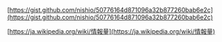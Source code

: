 
[https://gist.github.com/nishio/50776164d871096a32b877260bab6e2c](https://gist.github.com/nishio/50776164d871096a32b877260bab6e2c)

[https://ja.wikipedia.org/wiki/情報量](https://ja.wikipedia.org/wiki/情報量)
